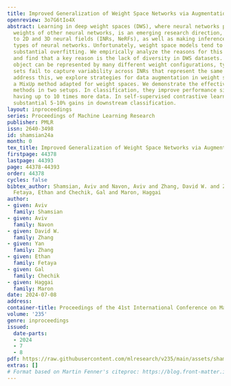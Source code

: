 ```yaml
---
title: Improved Generalization of Weight Space Networks via Augmentations
openreview: 3o7G6tIo4X
abstract: Learning in deep weight spaces (DWS), where neural networks process the
  weights of other neural networks, is an emerging research direction, with applications
  to 2D and 3D neural fields (INRs, NeRFs), as well as making inferences about other
  types of neural networks. Unfortunately, weight space models tend to suffer from
  substantial overfitting. We empirically analyze the reasons for this overfitting
  and find that a key reason is the lack of diversity in DWS datasets. While a given
  object can be represented by many different weight configurations, typical INR training
  sets fail to capture variability across INRs that represent the same object. To
  address this, we explore strategies for data augmentation in weight spaces and propose
  a MixUp method adapted for weight spaces. We demonstrate the effectiveness of these
  methods in two setups. In classification, they improve performance similarly to
  having up to 10 times more data. In self-supervised contrastive learning, they yield
  substantial 5-10% gains in downstream classification.
layout: inproceedings
series: Proceedings of Machine Learning Research
publisher: PMLR
issn: 2640-3498
id: shamsian24a
month: 0
tex_title: Improved Generalization of Weight Space Networks via Augmentations
firstpage: 44378
lastpage: 44393
page: 44378-44393
order: 44378
cycles: false
bibtex_author: Shamsian, Aviv and Navon, Aviv and Zhang, David W. and Zhang, Yan and
  Fetaya, Ethan and Chechik, Gal and Maron, Haggai
author:
- given: Aviv
  family: Shamsian
- given: Aviv
  family: Navon
- given: David W.
  family: Zhang
- given: Yan
  family: Zhang
- given: Ethan
  family: Fetaya
- given: Gal
  family: Chechik
- given: Haggai
  family: Maron
date: 2024-07-08
address:
container-title: Proceedings of the 41st International Conference on Machine Learning
volume: '235'
genre: inproceedings
issued:
  date-parts:
  - 2024
  - 7
  - 8
pdf: https://raw.githubusercontent.com/mlresearch/v235/main/assets/shamsian24a/shamsian24a.pdf
extras: []
# Format based on Martin Fenner's citeproc: https://blog.front-matter.io/posts/citeproc-yaml-for-bibliographies/
---
```


